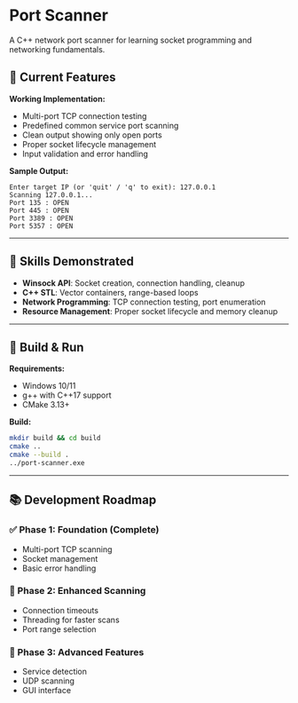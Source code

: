 # Port Scanner

A C++ network port scanner for learning socket programming and networking fundamentals.

## 🎯 Current Features

**Working Implementation:**
- Multi-port TCP connection testing
- Predefined common service port scanning
- Clean output showing only open ports
- Proper socket lifecycle management
- Input validation and error handling

**Sample Output:**
```
Enter target IP (or 'quit' / 'q' to exit): 127.0.0.1
Scanning 127.0.0.1...
Port 135 : OPEN
Port 445 : OPEN
Port 3389 : OPEN
Port 5357 : OPEN
```

---

## 🚀 Skills Demonstrated

- **Winsock API**: Socket creation, connection handling, cleanup
- **C++ STL**: Vector containers, range-based loops
- **Network Programming**: TCP connection testing, port enumeration
- **Resource Management**: Proper socket lifecycle and memory cleanup

---

## 🔧 Build & Run

**Requirements:**
- Windows 10/11
- g++ with C++17 support
- CMake 3.13+

**Build:**
```bash
mkdir build && cd build
cmake ..
cmake --build .
../port-scanner.exe
```

---

## 📚 Development Roadmap

### ✅ Phase 1: Foundation (Complete)
- Multi-port TCP scanning
- Socket management
- Basic error handling

### 🔄 Phase 2: Enhanced Scanning
- Connection timeouts
- Threading for faster scans
- Port range selection

### 🎯 Phase 3: Advanced Features
- Service detection
- UDP scanning
- GUI interface
